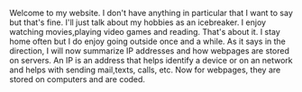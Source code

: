 Welcome to my website. I don't have anything in particular that I want to say but that's fine. I'll just talk about my hobbies as an icebreaker. I enjoy watching movies,playing video games and reading. That's about it. I stay home often but I do enjoy going outside once and a while. As it says in the direction, I will now summarize IP addresses and how webpages are stored on servers. An IP is an address that helps identify a device or on an network and helps with sending mail,texts, calls, etc. Now for webpages, they are stored on computers and are coded.
